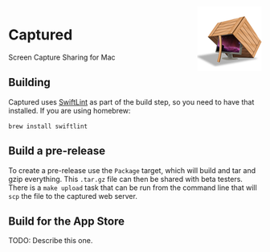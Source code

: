 <img align="right" src="/Captured/Assets.xcassets/AppIcon.appiconset/icon_128x128.png?raw=true" />

# Captured

Screen Capture Sharing for Mac

## Building

Captured uses [SwiftLint](https://github.com/realm/SwiftLint) as part of the build step, so you need to have that installed. If you are using homebrew:

```
brew install swiftlint
```

## Build a pre-release

To create a pre-release use the `Package` target, which will build and tar and gzip everything. This `.tar.gz` file can then be shared with beta testers. There is a `make upload` task that can be run from the command line that will `scp` the file to the captured web server.

## Build for the App Store

TODO: Describe this one.
